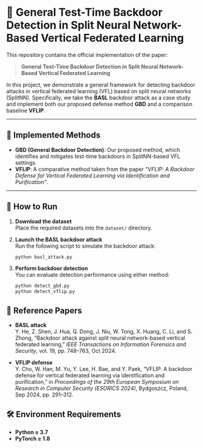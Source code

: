 # 📌 General Test-Time Backdoor Detection in Split Neural Network-Based Vertical Federated Learning

This repository contains the official implementation of the paper:

> **General Test-Time Backdoor Detection in Split Neural Network-Based Vertical Federated Learning**

In this project, we demonstrate a general framework for detecting backdoor attacks in vertical federated learning (VFL) based on split neural networks (SplitNN). Specifically, we take the **BASL** backdoor attack as a case study and implement both our proposed defense method **GBD** and a comparison baseline **VFLIP**.

---

## 🧪 Implemented Methods

- **GBD (General Backdoor Detection)**: Our proposed method, which identifies and mitigates test-time backdoors in SplitNN-based VFL settings.
- **VFLIP**: A comparative method taken from the paper _"VFLIP: A Backdoor Defense for Vertical Federated Learning via Identification and Purification"_.

---

## 🚀 How to Run

1. **Download the dataset**  
   Place the required datasets into the `dataset/` directory.

2. **Launch the BASL backdoor attack**  
   Run the following script to simulate the backdoor attack:
   ```bash
   python basl_attack.py

3. **Perform backdoor detection**  
   You can evaluate detection performance using either method:
   ```bash
   python detect_gbd.py
   python detect_vflip.py


## 📖 Reference Papers

- **BASL attack**  
  Y. He, Z. Shen, J. Hua, Q. Dong, J. Niu, W. Tong, X. Huang, C. Li, and S. Zhong, “Backdoor attack against split neural network-based vertical federated learning,” *IEEE Transactions on Information Forensics and Security*, vol. 19, pp. 748–763, Oct 2024.

- **VFLIP defense**  
  Y. Cho, W. Han, M. Yu, Y. Lee, H. Bae, and Y. Paek, “VFLIP: A backdoor defense for vertical federated learning via identification and purification,” in *Proceedings of the 29th European Symposium on Research in Computer Security (ESORICS 2024)*, Bydgoszcz, Poland, Sep 2024, pp. 291–312.

## 🛠️ Environment Requirements
- **Python ≥ 3.7**
- **PyTorch ≥ 1.8**

